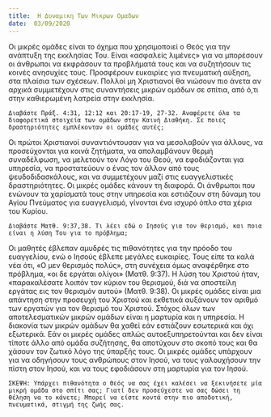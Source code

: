 ```yaml
---
title:  Η Δυναμικη Των Μικρων Ομαδων
date:  03/09/2020
---
```


Οι μικρές ομάδες είναι το όχημα που χρησιμοποιεί ο Θεός για την ανάπτυξη της εκκλησίας Του. Είναι «ασφαλείς λιμένες» για να μπορέσουν οι άνθρωποι να εκφράσουν τα προβλήματά τους και να συζητήσουν τις κοινές ανησυχίες τους. Προσφέρουν ευκαιρίες για πνευματική αύξηση, στα πλαίσια των σχέσεων. Πολλοί μη Χριστιανοί θα νιώσουν πιο άνετα αν αρχικά συμμετέχουν στις συναντήσεις μικρών ομάδων σε σπίτια, από ό,τι στην καθιερωμένη λατρεία στην εκκλησία.

`Διαβάστε Πράξ. 4:31, 12:12 και 20:17-19, 27-32. Αναφέρετε όλα τα διαφορετικά στοιχεία των ομάδων στην Καινή Διαθήκη. Σε ποιες δραστηριότητες εμπλέκονταν οι ομάδες αυτές;`

Οι πρώτοι Χριστιανοί συναντιόντουσαν για να μεσολαβούν για άλλους, να προσεύχονται για κοινά ζητήματα, να απολαμβάνουν θερμή συναδέλφωση, να μελετούν τον Λόγο του Θεού, να εφοδιάζονται για υπηρεσία, να προστατεύουν ο ένας τον άλλον από τους ψευδοδιδασκάλους, και να συμμετέχουν μαζί στις ευαγγελιστικές δραστηριότητες. Οι μικρές ομάδες κάνουν τη διαφορά. Οι άνθρωποι που ενώνουν τα χαρίσματά τους στην υπηρεσία και εστιάζουν στη δύναμη του Αγίου Πνεύματος για ευαγγελισμό, γίνονται ένα ισχυρό όπλο στα χέρια του Κυρίου.

`Διαβάστε Ματθ. 9:37,38. Τι λέει εδώ ο Ιησούς για τον θερισμό, και ποια είναι η λύση Του για το πρόβλημα;`

Οι μαθητές έβλεπαν αμυδρές τις πιθανότητες για την πρόοδο του ευαγγελίου, ενώ ο Ιησούς έβλεπε μεγάλες ευκαιρίες. Τους είπε τα καλά νέα ότι, «Ο μεν θερισμός πολύς», στη συνέχεια όμως αναφέρθηκε στο πρόβλημα, «οι δε εργάται ολίγοι» (Ματθ. 9:37). Η λύση του Χριστού ήταν, «παρακαλέσατε λοιπόν τον κύριον του θερισμού, διά να αποστείλη εργάτας εις τον θερισμόν αυτού» (Ματθ. 9:38). Οι μικρές ομάδες είναι μια απάντηση στην προσευχή του Χριστού και εκθετικά αυξάνουν τον αριθμό των εργατών για τον θερισμό του Χριστού. Στόχος όλων των αποτελεσματικών μικρών ομάδων είναι η μαρτυρία και η υπηρεσία. Η διακονία των μικρών ομάδων θα χαθεί εάν εστιάζουν εσωτερικά και όχι εξωτερικά. Εάν οι μικρές ομάδες απλώς αυτοεξυπηρετούνται και δεν είναι τίποτε άλλο από ομάδα συζήτησης, θα αποτύχουν στο σκοπό τους και θα χάσουν τον ζωτικό λόγο της ύπαρξής τους. Οι μικρές ομάδες υπάρχουν για να οδηγήσουν τους ανθρώπους στον Ιησού, να τους γαλουχήσουν την πίστη στον Ιησού, και να τους εφοδιάσουν στη μαρτυρία για τον Ιησού.

`ΣΚΕΨΗ: Υπάρχει πιθανότητα ο Θεός να σας έχει καλέσει να ξεκινήσετε μία μικρή ομάδα στο σπίτι σας; Γιατί δεν προσεύχεστε να σας δώσει τη θέληση να το κάνετε; Μπορεί να είστε κοντά στην πιο αποδοτική, πνευματικά, στιγμή της ζωής σας.`